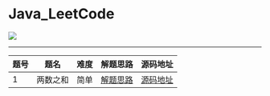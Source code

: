 # Java_LeetCode
<img src="http://jiuyue.cn-bj.ufileos.com/2d8ce982-52c2-401d-b281-1d711be0d6dc.jpeg?UCloudPublicKey=xleXgemQzAv7jYYq7ixHYs%2FrztIYH7uxlKyWr6doRvx%2FXG8rHW6dv0uR9TQ%3D&Signature=9ZvtI1q7bSnwXWK%2FRAdQwg6nQHM%3D&Expires=1563619469"/>

---

题号 | 题名 | 难度 | 解题思路 | 源码地址
---|--- | --- |---|---
1  | 两数之和 |简单|  [解题思路](https://note.youdao.com/)|[源码地址](https://note.youdao.com/)

